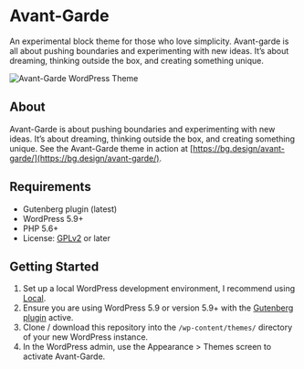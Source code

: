 # Avant-Garde

An experimental block theme for those who love simplicity. Avant-garde is all about pushing boundaries and experimenting with new ideas. It’s about dreaming, thinking outside the box, and creating something unique.

![Avant-Garde WordPress Theme](https://user-images.githubusercontent.com/486261/155393606-d2af8bfb-cbe2-41ad-994f-74dd691afff6.jpg)

## About

Avant-Garde is about pushing boundaries and experimenting with new ideas. It’s about dreaming, thinking outside the box, and creating something unique. See the Avant-Garde theme in action at [https://bg.design/avant-garde/](https://bg.design/avant-garde/).

## Requirements

- Gutenberg plugin (latest)
- WordPress 5.9+
- PHP 5.6+
- License: [GPLv2](http://www.gnu.org/licenses/gpl-2.0.html) or later

## Getting Started

1. Set up a local WordPress development environment, I recommend using [Local](https://localwp.com/).
2. Ensure you are using WordPress 5.9 or version 5.9+ with the [Gutenberg plugin](https://wordpress.org/plugins/gutenberg/) active.
3. Clone / download this repository into the `/wp-content/themes/` directory of your new WordPress instance.
4. In the WordPress admin, use the Appearance > Themes screen to activate Avant-Garde.
